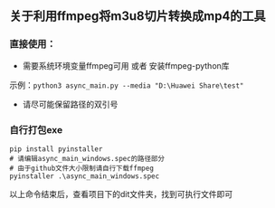 ## 关于利用ffmpeg将m3u8切片转换成mp4的工具

### 直接使用：
* 需要系统环境变量ffmpeg可用 或者 安装ffmpeg-python库

示例：`python3 async_main.py --media "D:\Huawei Share\test" `

* 请尽可能保留路径的双引号 
### 自行打包exe
```
pip install pyinstaller
# 请编辑async_main_windows.spec的路径部分
# 由于github文件大小限制请自行下载ffmpeg
pyinstaller .\async_main_windows.spec
```
以上命令结束后，查看项目下的dit文件夹，找到可执行文件即可
